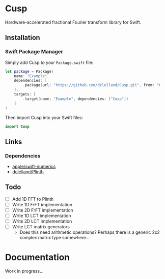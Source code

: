 # Cusp

Hardware-accelerated fractional Fourier transform library for Swift.

## Installation

### Swift Package Manager

Simply add Cusp to your `Package.swift` file: 

```swift
let package = Package(
    name: "Example",
    dependencies: [
        .package(url: "https://github.com/dclelland/Cusp.git", from: "0.1.0"),
    ],
    targets: [
        .target(name: "Example", dependencies: ["Cusp"])
    ]
)
```

Then import Cusp into your Swift files:

```swift
import Cusp
```

## Links

### Dependencies

- [apple/swift-numerics](https://github.com/apple/swift-numerics)
- [dclelland/Plinth](https://github.com/dclelland/Plinth)

## Todo

- [ ] Add 1D FFT to Plinth
- [ ] Write 1D FrFT implementation
- [ ] Write 2D FrFT implementation
- [ ] Write 1D LCT implementation
- [ ] Write 2D LCT implementation
- [ ] Write LCT matrix generators
    - Does this need arithmetic operations? Perhaps there is a generic 2x2 complex matrix type somewhere...

# Documentation

Work in progress...
